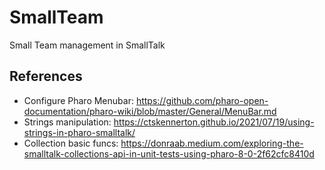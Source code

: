 # SmallTeam
Small Team management in SmallTalk

References
----------

- Configure Pharo Menubar: https://github.com/pharo-open-documentation/pharo-wiki/blob/master/General/MenuBar.md 
- Strings manipulation: https://ctskennerton.github.io/2021/07/19/using-strings-in-pharo-smalltalk/
- Collection basic funcs: https://donraab.medium.com/exploring-the-smalltalk-collections-api-in-unit-tests-using-pharo-8-0-2f62cfc8410d
